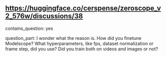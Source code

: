 ## https://huggingface.co/cerspense/zeroscope_v2_576w/discussions/38

contains_question: yes

question_part: I wonder what the reason is. How did you finetune Modelscope? What hyperparameters, like fps, dataset normalization or frame step, did you use? Did you train both on videos and images or not?